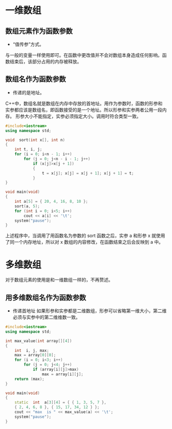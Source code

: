 # 一维数组

## 数组元素作为函数参数
+ “值传参”方式。

与一般的变量一样使用即可。在函数中更改值并不会对数组本身造成任何影响。函数结束后，该部分占用的内存被释放。

## 数组名作为函数参数
+ 传递的是地址。

C++中，数组名就是数组在内存中存放的首地址。用作为参数时，函数的形参和实参都应该是数组名，即函数接受的是一个地址。所以形参和实参两者公用一段内存。
形参大小不能指定，实参必须指定大小。调用时符合类型一致。

``` c++
#include<iostream>
using namespace std;

void  sort(int x[], int n)
{
	int t, i, j;
	for (i = 0; i<n - 1; i++)
		for (j = 0; j<n - i - 1; j++)
			if (x[j]>x[j + 1])
			{
				t = x[j]; x[j] = x[j + 1]; x[j + 1] = t;
			}
}

void main(void)
{
	int a[5] = { 20, 4, 16, 8, 10 };
	sort(a, 5);
	for (int i = 0; i<5; i++)
		cout << a[i] << '\t';
	system("pause");
}
```
上述程序中，当调用了用函数名为参数的 sort 函数之后，实参 a 和形参 x 就使用了同一个内存地址，所以对 x 数组的内容修改，在函数结束之后会反映到 a 中。

# 多维数组

对于数组元素的使用是和一维数组一样的，不再赘述。

## 用多维数组名作为函数参数
+ 传递首地址
如果形参和实参都是二维数组，形参可以省略第一维大小，第二维必须与实参中的第二维维数一致。

``` c++
#include<iostream>
using namespace std;

int max_value(int array[][4])
{
	int  i, j, max;
	max = array[0][0];
	for (i = 0; i<3; i++)
		for (j = 0; j<4; j++)
			if (array[i][j]>max)
				max = array[i][j];
	return (max);
}

void main(void)
{
	static  int  a[3][4] = { { 1, 3, 5, 7 },
	{ 2, 4, 6, 8 }, { 15, 17, 34, 12 } };
	cout << "max  is " << max_value(a) << '\t';
	system("pause");
}

```